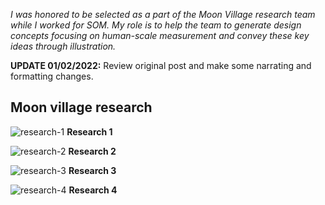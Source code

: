 _I was honored to be selected as a part of the Moon Village research team while I worked for SOM. My role is to help the team to generate design concepts focusing on human-scale measurement and convey these key ideas through illustration._

**UPDATE 01/02/2022:** Review original post and make some narrating and formatting changes.

## Moon village research

![research-1](../../howiework/assets/post/image/moon-village/research-1.webp)
**Research 1**

![research-2](../../howiework/assets/post/image/moon-village/research-2.webp)
**Research 2**

![research-3](../../howiework/assets/post/image/moon-village/research-3.webp)
**Research 3**

![research-4](../../howiework/assets/post/image/moon-village/research-4.webp)
**Research 4**
